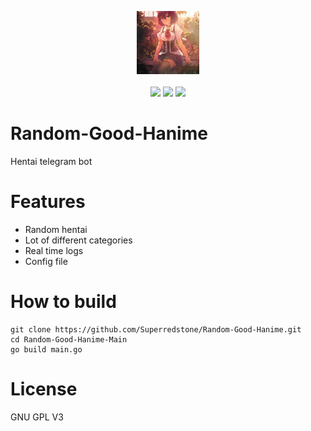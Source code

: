 <p align="center">
  <img src="Images/catGirl.jpg" width="20%"></img><br><br>
  <img src="https://github.com/Superredstone/Random-Good-Hanime/actions/workflows/go.yml/badge.svg"></img>
  <img src="https://img.shields.io/github/license/Superredstone/Random-Good-Hanime?color=Green&label=License"></img>
  <img src="https://img.shields.io/discord/821836676607115304?color=Blue&logo=Discord&logoColor=Blue"></img>
</p>

# Random-Good-Hanime
Hentai telegram bot

# Features 
- Random hentai 
- Lot of different categories 
- Real time logs 
- Config file

# How to build
```
git clone https://github.com/Superredstone/Random-Good-Hanime.git
cd Random-Good-Hanime-Main
go build main.go
```

# License
GNU GPL V3
